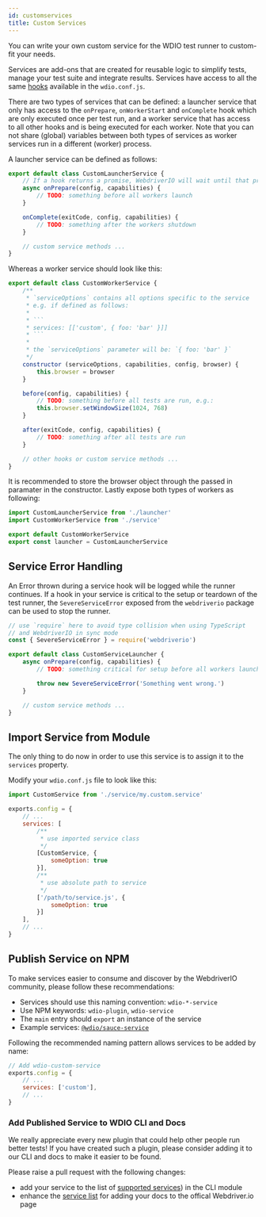 ```yaml
---
id: customservices
title: Custom Services
---
```


You can write your own custom service for the WDIO test runner to custom-fit your needs.

Services are add-ons that are created for reusable logic to simplify tests, manage your test suite and integrate results. Services have access to all the same [hooks](/docs/configurationfile) available in the `wdio.conf.js`.

There are two types of services that can be defined: a launcher service that only has access to the `onPrepare`, `onWorkerStart` and `onComplete` hook which are only executed once per test run, and a worker service that has access to all other hooks and is being executed for each worker. Note that you can not share (global) variables between both types of services as worker services run in a different (worker) process.

A launcher service can be defined as follows:

```js
export default class CustomLauncherService {
    // If a hook returns a promise, WebdriverIO will wait until that promise is resolved to continue.
    async onPrepare(config, capabilities) {
        // TODO: something before all workers launch
    }

    onComplete(exitCode, config, capabilities) {
        // TODO: something after the workers shutdown
    }

    // custom service methods ...
}
```

Whereas a worker service should look like this:

```js
export default class CustomWorkerService {
    /**
     * `serviceOptions` contains all options specific to the service
     * e.g. if defined as follows:
     *
     * ```
     * services: [['custom', { foo: 'bar' }]]
     * ```
     *
     * the `serviceOptions` parameter will be: `{ foo: 'bar' }`
     */
    constructor (serviceOptions, capabilities, config, browser) {
        this.browser = browser
    }

    before(config, capabilities) {
        // TODO: something before all tests are run, e.g.:
        this.browser.setWindowSize(1024, 768)
    }

    after(exitCode, config, capabilities) {
        // TODO: something after all tests are run
    }

    // other hooks or custom service methods ...
}
```

It is recommended to store the browser object through the passed in paramater in the constructor. Lastly expose both types of workers as following:

```js
import CustomLauncherService from './launcher'
import CustomWorkerService from './service'

export default CustomWorkerService
export const launcher = CustomLauncherService
```

## Service Error Handling

An Error thrown during a service hook will be logged while the runner continues. If a hook in your service is critical to the setup or teardown of the test runner, the `SevereServiceError` exposed from the `webdriverio` package can be used to stop the runner.

```js
// use `require` here to avoid type collision when using TypeScript
// and WebdriverIO in sync mode
const { SevereServiceError } = require('webdriverio')

export default class CustomServiceLauncher {
    async onPrepare(config, capabilities) {
        // TODO: something critical for setup before all workers launch

        throw new SevereServiceError('Something went wrong.')
    }

    // custom service methods ...
}
```

## Import Service from Module

The only thing to do now in order to use this service is to assign it to the `services` property.

Modify your `wdio.conf.js` file to look like this:

```js
import CustomService from './service/my.custom.service'

exports.config = {
    // ...
    services: [
        /**
         * use imported service class
         */
        [CustomService, {
            someOption: true
        }],
        /**
         * use absolute path to service
         */
        ['/path/to/service.js', {
            someOption: true
        }]
    ],
    // ...
}
```

## Publish Service on NPM

To make services easier to consume and discover by the WebdriverIO community, please follow these recommendations:

* Services should use this naming convention: `wdio-*-service`
* Use NPM keywords: `wdio-plugin`, `wdio-service`
* The `main` entry should `export` an instance of the service
* Example services: [`@wdio/sauce-service`](https://github.com/webdriverio/webdriverio/tree/master/packages/wdio-sauce-service)

Following the recommended naming pattern allows services to be added by name:

```js
// Add wdio-custom-service
exports.config = {
    // ...
    services: ['custom'],
    // ...
}
```

### Add Published Service to WDIO CLI and Docs

We really appreciate every new plugin that could help other people run better tests! If you have created such a plugin, please consider adding it to our CLI and docs to make it easier to be found.

Please raise a pull request with the following changes:

- add your service to the list of [supported services](https://github.com/webdriverio/webdriverio/blob/master/packages/wdio-cli/src/constants.ts#L83-L111)) in the CLI module
- enhance the [service list](https://github.com/webdriverio/webdriverio/blob/master/scripts/docs-generation/3rd-party/services.json) for adding your docs to the offical Webdriver.io page
